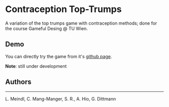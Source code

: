 # Contraception Top-Trumps

A variation of the top trumps game with contraception methods; done for the course Gameful Desing @ TU Wien.

## Demo

You can directly try the game from it's [github page](http://glenndittmann.github.io/Contraception-Top-Trumps/).

**Note**: still under development

## Authors
---
L. Meindl, C. Mang-Manger, S. R., A. Hio, G. Dittmann
